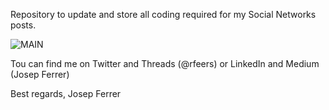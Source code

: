 Repository to update and store all coding required for my Social Networks posts. 

![MAIN](https://github.com/rfeers/Twitter/assets/83583953/3bc86ce9-020e-4a5c-8d12-cdc93fd1e3fb)

Tou can find me on Twitter and Threads (@rfeers) or LinkedIn and Medium (Josep Ferrer)

Best regards, 
Josep Ferrer

